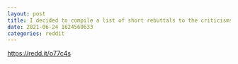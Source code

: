 ```yaml
--- 
layout: post 
title: I decided to compile a list of short rebuttals to the criticisms nocoincers often use to attack crypto , just in case you might need it. 
date: 2021-06-24 1624560633 
categories: reddit 
--- 
```

https://redd.it/o77c4s